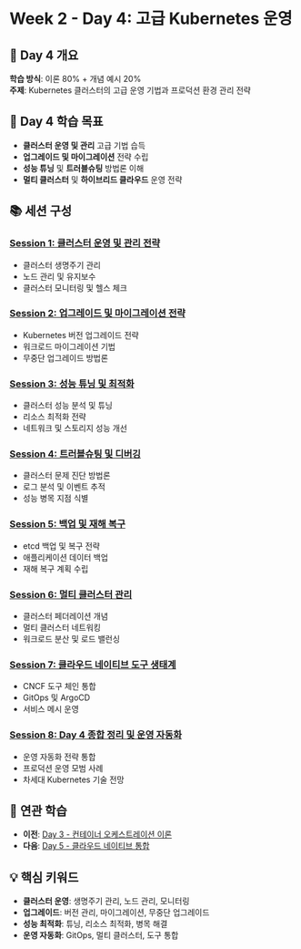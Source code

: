 # Week 2 - Day 4: 고급 Kubernetes 운영

## 📅 Day 4 개요
**학습 방식**: 이론 80% + 개념 예시 20%  
**주제**: Kubernetes 클러스터의 고급 운영 기법과 프로덕션 환경 관리 전략

## 🎯 Day 4 학습 목표
- **클러스터 운영 및 관리** 고급 기법 습득
- **업그레이드 및 마이그레이션** 전략 수립
- **성능 튜닝** 및 **트러블슈팅** 방법론 이해
- **멀티 클러스터** 및 **하이브리드 클라우드** 운영 전략

## 📚 세션 구성

### [Session 1: 클러스터 운영 및 관리 전략](./session_01.md)
- 클러스터 생명주기 관리
- 노드 관리 및 유지보수
- 클러스터 모니터링 및 헬스 체크

### [Session 2: 업그레이드 및 마이그레이션 전략](./session_02.md)
- Kubernetes 버전 업그레이드 전략
- 워크로드 마이그레이션 기법
- 무중단 업그레이드 방법론

### [Session 3: 성능 튜닝 및 최적화](./session_03.md)
- 클러스터 성능 분석 및 튜닝
- 리소스 최적화 전략
- 네트워크 및 스토리지 성능 개선

### [Session 4: 트러블슈팅 및 디버깅](./session_04.md)
- 클러스터 문제 진단 방법론
- 로그 분석 및 이벤트 추적
- 성능 병목 지점 식별

### [Session 5: 백업 및 재해 복구](./session_05.md)
- etcd 백업 및 복구 전략
- 애플리케이션 데이터 백업
- 재해 복구 계획 수립

### [Session 6: 멀티 클러스터 관리](./session_06.md)
- 클러스터 페더레이션 개념
- 멀티 클러스터 네트워킹
- 워크로드 분산 및 로드 밸런싱

### [Session 7: 클라우드 네이티브 도구 생태계](./session_07.md)
- CNCF 도구 체인 통합
- GitOps 및 ArgoCD
- 서비스 메시 운영

### [Session 8: Day 4 종합 정리 및 운영 자동화](./session_08.md)
- 운영 자동화 전략 통합
- 프로덕션 운영 모범 사례
- 차세대 Kubernetes 기술 전망

## 🔗 연관 학습
- **이전**: [Day 3 - 컨테이너 오케스트레이션 이론](../day_03/README.md)
- **다음**: [Day 5 - 클라우드 네이티브 통합](../day_05/README.md)

## 💡 핵심 키워드
- **클러스터 운영**: 생명주기 관리, 노드 관리, 모니터링
- **업그레이드**: 버전 관리, 마이그레이션, 무중단 업그레이드
- **성능 최적화**: 튜닝, 리소스 최적화, 병목 해결
- **운영 자동화**: GitOps, 멀티 클러스터, 도구 통합
